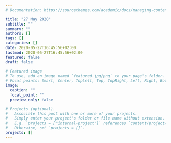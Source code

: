 ```yaml
---
# Documentation: https://sourcethemes.com/academic/docs/managing-content/

title: "27 May 2020"
subtitle: ""
summary: ""
authors: []
tags: []
categories: []
date: 2020-05-27T16:45:56+02:00
lastmod: 2020-05-27T16:45:56+02:00
featured: false
draft: false

# Featured image
# To use, add an image named `featured.jpg/png` to your page's folder.
# Focal points: Smart, Center, TopLeft, Top, TopRight, Left, Right, BottomLeft, Bottom, BottomRight.
image:
  caption: ""
  focal_point: ""
  preview_only: false

# Projects (optional).
#   Associate this post with one or more of your projects.
#   Simply enter your project's folder or file name without extension.
#   E.g. `projects = ["internal-project"]` references `content/project/deep-learning/index.md`.
#   Otherwise, set `projects = []`.
projects: []
---
```

